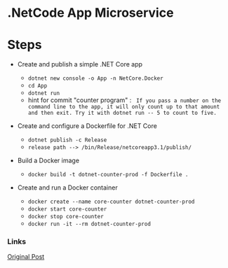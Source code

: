 # .NetCode App Microservice

# Steps 
- Create and publish a simple .NET Core app
    - `dotnet new console -o App -n NetCore.Docker`
    - `cd App`
    - `dotnet run`
    - hint for commit "counter program" : ` If you pass a number on the command line to the app, it will only count up to that amount and then exit. Try it with dotnet run -- 5 to count to five.`

- Create and configure a Dockerfile for .NET Core
    - `dotnet publish -c Release`
    - `release path --> /bin/Release/netcoreapp3.1/publish/`

- Build a Docker image
    - `docker build -t dotnet-counter-prod -f Dockerfile .`
- Create and run a Docker container
    - `docker create --name core-counter dotnet-counter-prod`
    - `docker start core-counter`
    - `docker stop core-counter`
    - `docker run -it --rm dotnet-counter-prod`

### Links

[Original Post](https://docs.microsoft.com/en-us/dotnet/core/docker/build-container?tabs=windows)